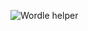 ![Wordle helper](https://user-images.githubusercontent.com/3176886/154143598-420155a2-e506-4224-bd3b-fabd8b58cf31.png)
